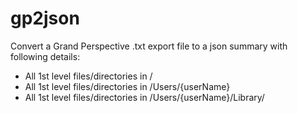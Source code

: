 # gp2json
Convert a Grand Perspective .txt export file to a json summary with following details:
* All 1st level files/directories in /
* All 1st level files/directories in /Users/{userName}
* All 1st level files/directories in /Users/{userName}/Library/
